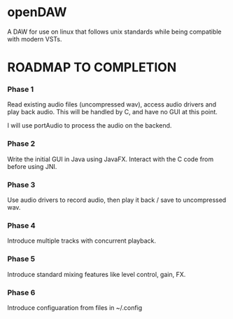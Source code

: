 # openDAW
A DAW for use on linux that follows unix standards while being compatible with modern VSTs.



# ROADMAP TO COMPLETION

### Phase 1
Read existing audio files (uncompressed wav), access audio drivers and play back audio.
This will be handled by C, and have no GUI at this point.

I will use portAudio to process the audio on the backend.

### Phase 2
Write the initial GUI in Java using JavaFX. Interact with the C code from before using JNI.

### Phase 3
Use audio drivers to record audio, then play it back / save to uncompressed wav.

### Phase 4
Introduce multiple tracks with concurrent playback.

### Phase 5
Introduce standard mixing features like level control, gain, FX.

### Phase 6
Introduce configuaration from files in ~/.config